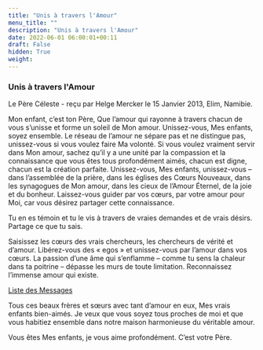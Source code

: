 ```yaml
---
title: "Unis à travers l'Amour"
menu_title: ""
description: "Unis à travers l'Amour"
date: 2022-06-01 06:00:01+00:11
draft: False
hidden: True
weight:
---
```

### Unis à travers l'Amour

Le Père Céleste - reçu par Helge Mercker le 15 Janvier 2013, Elim, Namibie.

Mon enfant, c’est ton Père, Que l’amour qui rayonne à travers chacun de vous s’unisse et forme un soleil de Mon amour. Unissez-vous, Mes enfants, soyez ensemble. Le réseau de l’amour ne sépare pas et ne distingue pas, unissez-vous si vous voulez faire Ma volonté. Si vous voulez vraiment servir dans Mon amour, sachez qu’il y a une unité par la compassion et la connaissance que vous êtes tous profondément aimés, chacun est digne, chacun est la création parfaite. Unissez-vous, Mes enfants, unissez-vous – dans l’assemblée de la prière, dans les églises des Cœurs Nouveaux, dans les synagogues de Mon amour, dans les cieux de l’Amour Éternel, de la joie et du bonheur. Laissez-vous guider par vos cœurs, par votre amour pour Moi, car vous désirez partager cette connaissance.

Tu en es témoin et tu le vis à travers de vraies demandes et de vrais désirs. Partage ce que tu sais.

Saisissez les cœurs des vrais chercheurs, les chercheurs de vérité et d’amour. Libérez-vous des « egos » et unissez-vous par l’amour dans vos cœurs. La passion d’une âme qui s’enflamme – comme tu sens la chaleur dans ta poitrine – dépasse les murs de toute limitation. Reconnaissez l’immense amour qui existe.

[Liste des Messages](/fr-contemporary-messages/fr-contemporary-messages-by-date-order/fr-contemporary-messages-2013)

Tous ces beaux frères et sœurs avec tant d’amour en eux, Mes vrais enfants bien-aimés. Je veux que vous soyez tous proches de moi et que vous habitiez ensemble dans notre maison harmonieuse du véritable amour.

Vous êtes Mes enfants, je vous aime profondément. C’est votre Père.

